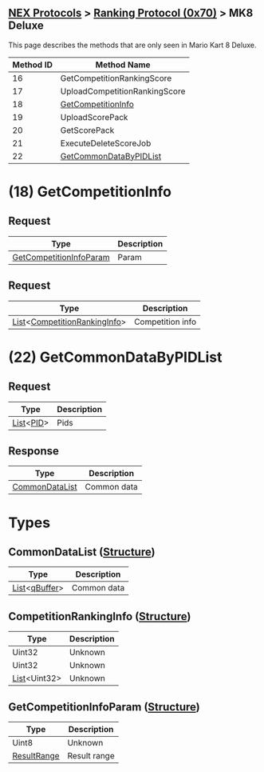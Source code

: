 ## [NEX Protocols](NEX-Protocols.md) > [Ranking Protocol (0x70)](Ranking-Protocol.md) > MK8 Deluxe

This page describes the methods that are only seen in Mario Kart 8 Deluxe.

| Method ID | Method Name |
| --- | --- |
| 16 | GetCompetitionRankingScore |
| 17 | UploadCompetitionRankingScore |
| 18 | [GetCompetitionInfo](#18-getcompetitioninfo) |
| 19 | UploadScorePack |
| 20 | GetScorePack |
| 21 | ExecuteDeleteScoreJob |
| 22 | [GetCommonDataByPIDList](#22-getcommondatabypidlist) |

# (18) GetCompetitionInfo
## Request
| Type | Description |
| --- | --- |
| [GetCompetitionInfoParam](#getcompetitioninfoparam-structure) | Param |

## Request
| Type | Description |
| --- | --- |
| [List]&lt;[CompetitionRankingInfo](#competitionrankinginfo-structure)&gt; | Competition info |

# (22) GetCommonDataByPIDList
## Request
| Type | Description |
| --- | --- |
| [List]&lt;[PID]&gt; | Pids |

## Response
| Type | Description |
| --- | --- |
| [CommonDataList](#commondatalist-structure) | Common data |

# Types
## CommonDataList ([Structure])
| Type | Description |
| --- | --- |
| [List]&lt;[qBuffer]&gt; | Common data |

## CompetitionRankingInfo ([Structure])
| Type | Description |
| --- | --- |
| Uint32 | Unknown |
| Uint32 | Unknown |
| [List]&lt;Uint32&gt; | Unknown |

## GetCompetitionInfoParam ([Structure])
| Type | Description |
| --- | --- |
| Uint8 | Unknown |
| [ResultRange] | Result range |

[Result]: NEX-Common-Types.md#result
[String]: NEX-Common-Types.md#string
[Buffer]: NEX-Common-Types.md#buffer
[qBuffer]: NEX-Common-Types.md#qbuffer
[List]: NEX-Common-Types.md#list
[Map]: NEX-Common-Types.md#map
[DateTime]: NEX-Common-Types.md#datetime
[Structure]: NEX-Common-Types.md#structure
[Data]: NEX-Common-Types.md#anydataholder
[PID]: NEX-Common-Types.md#pid
[ResultRange]: NEX-Common-Types.md#resultrange-structure